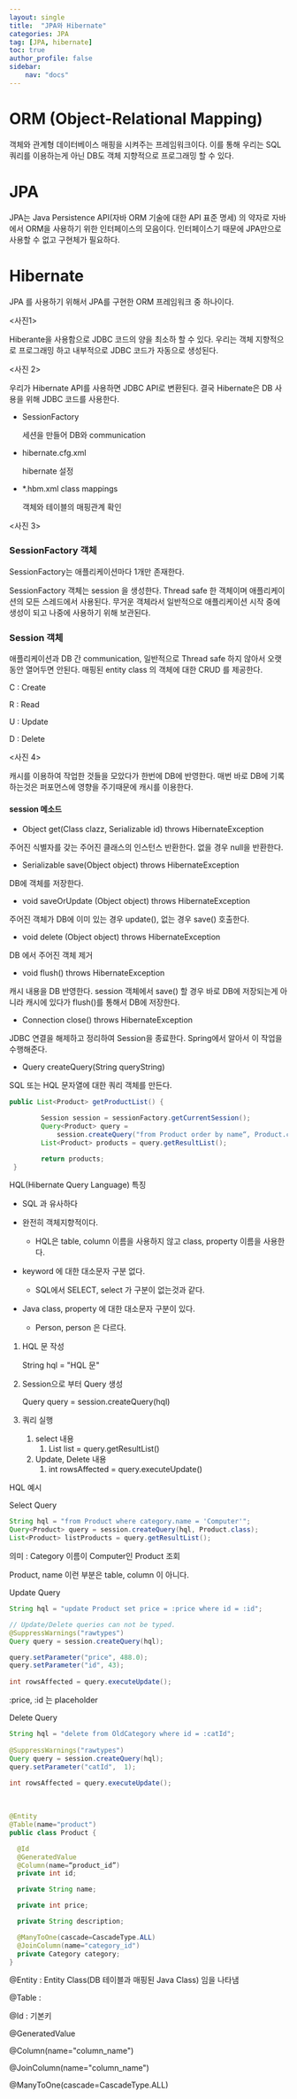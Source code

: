 ```yaml
---
layout: single
title:  "JPA와 Hibernate"
categories: JPA
tag: [JPA, hibernate]
toc: true
author_profile: false
sidebar:
    nav: "docs"
---
```




# ORM (Object-Relational Mapping)

객체와 관계형 데이터베이스 매핑을 시켜주는 프레임워크이다. 이를 통해 우리는 SQL 쿼리를 이용하는게 아닌 DB도 객체 지향적으로 프로그래밍 할 수 있다. 



# JPA

JPA는 Java Persistence API(자바 ORM 기술에 대한 API 표준 명세) 의 약자로 자바에서 ORM을 사용하기 위한 인터페이스의 모음이다. 인터페이스기 때문에 JPA만으로 사용할 수 없고 구현체가 필요하다.







# Hibernate 

JPA 를 사용하기 위해서 JPA를 구현한 ORM 프레임워크 중 하나이다.



<사진1>



Hiberante을 사용함으로 JDBC 코드의 양을 최소하 할 수 있다. 우리는 객체 지향적으로 프로그래밍 하고 내부적으로 JDBC 코드가 자동으로 생성된다.

<사진 2>

우리가 Hibernate API를 사용하면 JDBC API로 변환된다. 결국 Hibernate은 DB 사용을 위해 JDBC 코드를 사용한다. 

- SessionFactory

  세션을 만들어 DB와 communication

- hibernate.cfg.xml

  hibernate 설정

- *.hbm.xml class mappings

  객체와 테이블의 매핑관계 확인



<사진 3>



### SessionFactory 객체

SessionFactory는 애플리케이션마다 1개만 존재한다.

SessionFactory 객체는 session 을 생성한다. Thread safe 한 객체이며 애플리케이션의 모든 스레드에서 사용된다. 무거운 객체라서 일반적으로 애플리케이션 시작 중에 생성이 되고 나중에 사용하기 위해 보관된다. 



### Session 객체

애플리케이션과 DB 간 communication, 일반적으로 Thread safe 하지 않아서 오랫동안 열어두면 안된다. 매핑된 entity class 의 객체에 대한 CRUD 를 제공한다. 

C : Create

R : Read

U : Update

D : Delete



<사진 4>

캐시를 이용하여 작업한 것들을 모았다가 한번에 DB에 반영한다. 매번 바로 DB에 기록하는것은 퍼포먼스에 영향을 주기때문에 캐시를 이용한다. 



#### session 메소드

- Object get(Class clazz, Serializable id) throws HibernateException 

주어진 식별자를 갖는 주어진 클래스의 인스턴스 반환한다. 없을 경우 null을 반환한다.



- Serializable save(Object object) throws HibernateException 

DB에 객체를 저장한다. 



- void saveOrUpdate (Object object) throws HibernateException

주어진 객체가 DB에 이미 있는 경우 update(), 없는 경우 save() 호출한다.



- void delete (Object object) throws HibernateException

DB 에서 주어진 객체 제거  



- void flush() throws HibernateException 

캐시 내용을 DB 반영한다. session 객체에서 save() 할 경우 바로 DB에 저장되는게 아니라 캐시에 있다가 flush()를 통해서 DB에 저장한다. 



- Connection close() throws HibernateException

JDBC 연결을 해제하고 정리하여 Session을 종료한다.  Spring에서 알아서 이 작업을 수행해준다. 



- Query createQuery(String queryString)

SQL 또는 HQL 문자열에 대한 쿼리 객체를 만든다. 



```java
public List<Product> getProductList() {

        Session session = sessionFactory.getCurrentSession();
        Query<Product> query = 
	  		session.createQuery("from Product order by name“, Product.class);
        List<Product> products = query.getResultList();

        return products;
 }

```



HQL(Hibernate Query Language) 특징

- SQL 과 유사하다

- 완전히 객체지향적이다. 
  - HQL은 table, column 이름을 사용하지 않고 class, property 이름을 사용한다. 

- keyword 에 대한 대소문자 구분 없다.
  - SQL에서 SELECT, select 가 구분이 없는것과 같다.

- Java class, property 에 대한 대소문자 구분이 있다. 
  - Person, person 은 다르다.



1. HQL 문 작성

   String hql = "HQL 문"

2. Session으로 부터 Query 생성

   Query query = session.createQuery(hql)

3. 쿼리 실행

   1. select 내용
      1. List list = query.getResultList()
   2. Update, Delete 내용
      1. int rowsAffected = query.executeUpdate()



HQL 예시

Select Query

```java
String hql = "from Product where category.name = 'Computer'";
Query<Product> query = session.createQuery(hql, Product.class);
List<Product> listProducts = query.getResultList();

```



의미 : Category 이름이 Computer인 Product 조회

Product, name 이런 부분은 table, column 이 아니다. 



Update Query

```java
String hql = "update Product set price = :price where id = :id";

// Update/Delete queries can not be typed.
@SuppressWarnings("rawtypes")
Query query = session.createQuery(hql);

query.setParameter("price", 488.0);
query.setParameter("id", 43);
 
int rowsAffected = query.executeUpdate();
```

:price, :id 는 placeholder



Delete Query

```java
String hql = "delete from OldCategory where id = :catId";
 
@SuppressWarnings("rawtypes")
Query query = session.createQuery(hql);
query.setParameter("catId",  1);
 
int rowsAffected = query.executeUpdate();
```











 

​    









```java
@Entity
@Table(name="product")
public class Product {

  @Id
  @GeneratedValue
  @Column(name=“product_id”)
  private int id;

  private String name;

  private int price;

  private String description;

  @ManyToOne(cascade=CascadeType.ALL)
  @JoinColumn(name="category_id")
  private Category category;
}
```

@Entity : Entity Class(DB 테이블과 매핑된 Java Class) 임을 나타냄

@Table : 

@Id : 기본키

@GeneratedValue

@Column(name="column_name")

@JoinColumn(name="column_name")

@ManyToOne(cascade=CascadeType.ALL)









